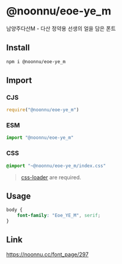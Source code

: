# @noonnu/eoe-ye_m
남양주다산M - 다산 정약용 선생의 얼을 담은 폰트

## Install
```sh
npm i @noonnu/eoe-ye_m
```
## Import
### CJS
```js
require("@noonnu/eoe-ye_m")
```
### ESM
```js
import "@noonnu/eoe-ye_m"
```
### CSS 
```css
@import "~@noonnu/eoe-ye_m/index.css"
```
> [css-loader](https://github.com/webpack-contrib/css-loader) are required.

## Usage
```css
body {
    font-family: "Eoe_YE_M", serif;
}
```

## Link
https://noonnu.cc/font_page/297